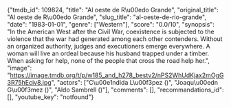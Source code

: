 {"tmdb_id": 109824, "title": "Al oeste de R\u00edo Grande", "original_title": "Al oeste de R\u00edo Grande", "slug_title": "al-oeste-de-rio-grande", "date": "1983-01-01", "genre": ["Western"], "score": "0.0/10", "synopsis": "In the American West after the Civil War, coexistence is subjected to the violence that the war had generated among each other contenders. Without an organized authority, judges and executioners emerge everywhere. A woman will live an ordeal because his husband trapped under a timber. When asking for help, none of the people that cross the road help her.", "image": "https://image.tmdb.org/t/p/w185_and_h278_bestv2/nPS2WhUdKjax2mOgG3R75hEciv8.jpg", "actors": ["C\u00e1ndida L\u00f3pez ()", "Joaqu\u00edn G\u00f3mez ()", "Aldo Sambrell ()"], "comments": [], "recommandations_id": [], "youtube_key": "notfound"}